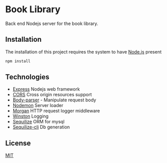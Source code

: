# Book Library

Back end Nodejs server for the book library.

## Installation
The installation of this project requires the system to have [Node.js](http://nodejs.org/) present

```bash
npm install
```
## Technologies

* [Express](http://expressjs.com/) Nodejs web framework
* [CORS](https://github.com/expressjs/cors#readme) Cross origin resources support
* [Body-parser](http://expressjs.com/en/resources/middleware/body-parser.html) - Manipulate request body
* [Nodemon](https://www.npmjs.com/package/nodemon) Server loader
* [Morgan](https://github.com/expressjs/morgan) HTTP request logger middleware
* [Winston](https://github.com/winstonjs/winston) Logging
* [Sequilize](https://sequelize.org/v3/) ORM for mysql
* [Sequilize-cli](https://github.com/sequelize/cli) Db generation

## License
[MIT](https://choosealicense.com/licenses/mit/)

